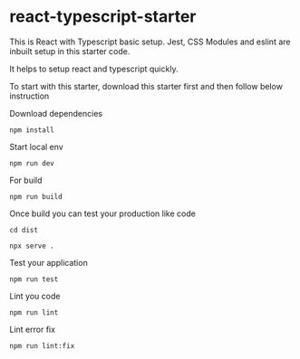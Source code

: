 # react-typescript-starter

This is React with Typescript basic setup. Jest, CSS Modules and eslint are inbuilt setup in this starter code.

It helps to setup react and typescript quickly.

To start with this starter, download this starter first and then follow below instruction

Download dependencies

```
npm install
```

Start local env

```
npm run dev
```

For build 

```
npm run build
```

Once build you can test your production like code

```
cd dist

npx serve .
```

Test your application

```
npm run test
```

Lint you code

```
npm run lint
```

Lint error fix

```
npm run lint:fix
```
